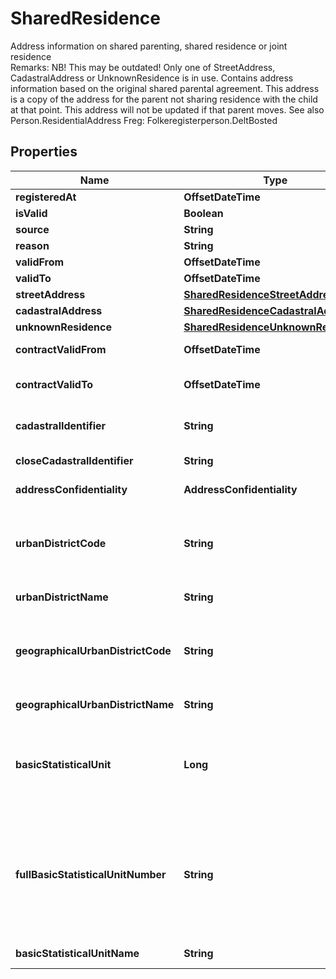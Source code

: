 

# SharedResidence

Address information on shared parenting, shared residence or joint residence  <br>Remarks:   NB! This may be outdated!  Only one of StreetAddress, CadastralAddress  or UnknownResidence is in use.  Contains address information based on the original shared parental agreement.  This address is a copy of the address for the parent not sharing residence  with the child at that point.  This address will not be updated if that parent moves.                See also Person.ResidentialAddress                Freg: Folkeregisterperson.DeltBosted

## Properties

| Name | Type | Description | Notes |
|------------ | ------------- | ------------- | -------------|
|**registeredAt** | **OffsetDateTime** | &lt;br&gt;FREG: Ajourholdstidspunkt |  [optional] |
|**isValid** | **Boolean** | &lt;br&gt;FREG: ErGjeldende |  [optional] |
|**source** | **String** | &lt;br&gt;FREG: Kilde |  [optional] |
|**reason** | **String** | &lt;br&gt;FREG: Aarsak |  [optional] |
|**validFrom** | **OffsetDateTime** | &lt;br&gt;FREG: Gyldighetstidspunkt |  [optional] |
|**validTo** | **OffsetDateTime** | &lt;br&gt;FREG: Opphoerstidspunkt |  [optional] |
|**streetAddress** | [**SharedResidenceStreetAddress**](SharedResidenceStreetAddress.md) |  |  [optional] |
|**cadastralAddress** | [**SharedResidenceCadastralAddress**](SharedResidenceCadastralAddress.md) |  |  [optional] |
|**unknownResidence** | [**SharedResidenceUnknownResidence**](SharedResidenceUnknownResidence.md) |  |  [optional] |
|**contractValidFrom** | **OffsetDateTime** | Start date for the agreement between parents for  the shared residence  &lt;br&gt;FREG: StartdatoForKontrak |  [optional] |
|**contractValidTo** | **OffsetDateTime** | End date for the agreement between parents for  the shared residence  &lt;br&gt;Remarks:   May not have a end date  Freg: SluttdatoForKontrak |  [optional] |
|**cadastralIdentifier** | **String** | Unique identifier from the Mapping Authority.  Used to catch changes to the Cadastral  &lt;br&gt;FREG: AdresseidentifikatorFraMatrikkelen |  [optional] |
|**closeCadastralIdentifier** | **String** | ResidentialAddress.CloseCadastralIdentifier  &lt;br&gt;FREG: NaerAdresseIdentifikatorFraMatrikkelen |  [optional] |
|**addressConfidentiality** | **AddressConfidentiality** | Describes with which confidentiality the address  should be handled  &lt;br&gt;FREG: Adressegradering |  [optional] |
|**urbanDistrictCode** | **String** | Six digit code for the urban district that provide municipal health- and social services for the address.  Service providing districts are defined by the city, but only Oslo Kommune  has a classification that differs from the geographical classification defined by SSB.  Urban districts are only used in Oslo, Bergen, Stavanger and Trondheim. |  [optional] |
|**urbanDistrictName** | **String** | The name of the service providing urban district.  &lt;br&gt;SSB: Bydelsnavn |  [optional] |
|**geographicalUrbanDistrictCode** | **String** | Six digit code for the geographical urban district the address belongs to.  Urban districts are only used in Oslo, Bergen, Stavanger and Trondheim.  Geographical urban districts are defined by SSB in classification 103.  !:https://www.ssb.no/klass/klassifikasjoner/103&lt;br&gt;SSB: Bydelskode |  [optional] |
|**geographicalUrbanDistrictName** | **String** | The name of the geographical urban district  &lt;br&gt;SSB: Bydelsnavn |  [optional] |
|**basicStatisticalUnit** | **Long** | Three to four digit code used to divide a municipality in small, stable geographical units,  used as basis for regional statistical analysis.  Should be interpreted as a four digit string with leading zero.  Value 401 means \&quot;0401\&quot; and so on. For shared residences, the basic statistical unit  is enriched by the Person API, derived from the street or cadastral address. |  [optional] |
|**fullBasicStatisticalUnitNumber** | **String** | Eight digit code used to divide a municipality in small, stable geographical units,  used as basis for regional statistical analysis.  The first four digits is the municipality number,  followed by four digits identifying the area.  For shared residences, the basic statistical unit  is enriched by the Person API, attempted to be derived from the street or cadastral address  using data from Kartverket (Matrikkelen).  Basic statistical units are defined by SSB in classification 1.  !:https://www.ssb.no/klass/klassifikasjoner/1&lt;br&gt;SSB: Grunnkretsnummer |  [optional] |
|**basicStatisticalUnitName** | **String** | The name of the basic statistical unit.  &lt;br&gt;SSB: BasicStatisticalUnitName |  [optional] |




